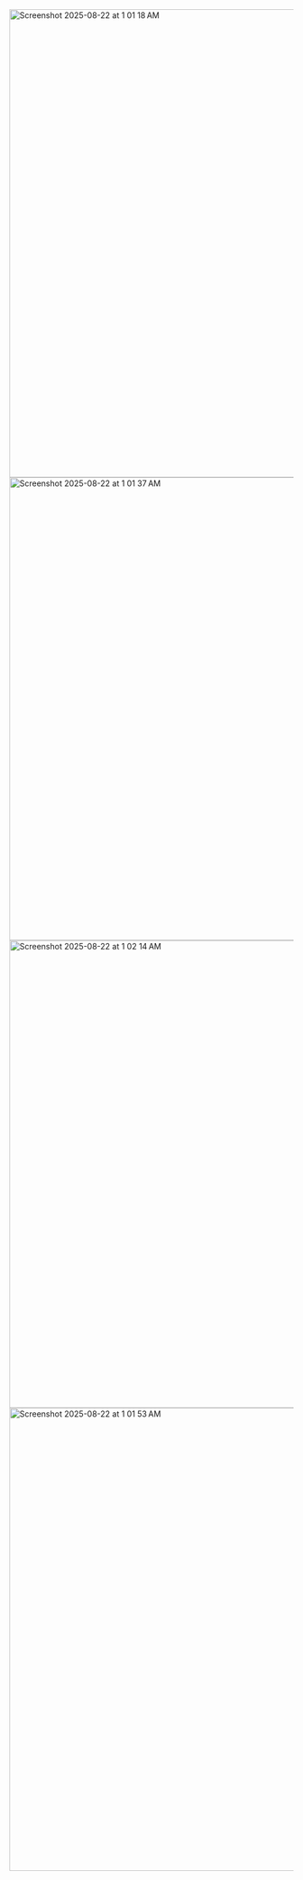 <img width="1456" height="829" alt="Screenshot 2025-08-22 at 1 01 18 AM" src="https://github.com/user-attachments/assets/a21bd87e-f5f2-40c6-9f1d-429c6a57503f" />


<img width="1435" height="820" alt="Screenshot 2025-08-22 at 1 01 37 AM" src="https://github.com/user-attachments/assets/41990a2f-6e1c-4d75-9be0-f27924bd2903" />
<img width="1427" height="828" alt="Screenshot 2025-08-22 at 1 02 14 AM" src="https://github.com/user-attachments/assets/04442ca3-b2c4-457b-acd1-dde0a1be7c5e" />
<img width="1451" height="820" alt="Screenshot 2025-08-22 at 1 01 53 AM" src="https://github.com/user-attachments/assets/637cd4e8-1d2a-40ee-a3bc-73d62447135f" />

